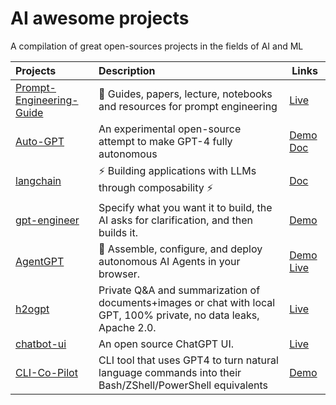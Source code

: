 # AI awesome projects
A compilation of great open-sources projects in the fields of AI and ML

| Projects                                                                            | Description                                                                                                        | Links                                                                                                                                              |
|:------------------------------------------------------------------------------------|:-------------------------------------------------------------------------------------------------------------------|----------------------------------------------------------------------------------------------------------------------------------------------------|
| [Prompt-Engineering-Guide](https://github.com/robertdalla/Prompt-Engineering-Guide) | 🐙 Guides, papers, lecture, notebooks and resources for prompt engineering                                         | [Live](https://www.promptingguide.ai/)                                                                                                             |
| [Auto-GPT](https://github.com/Significant-Gravitas/Auto-GPT)                        | An experimental open-source attempt to make GPT-4 fully autonomous                                                 | [Demo](https://user-images.githubusercontent.com/70048414/232352935-55c6bf7c-3958-406e-8610-0913475a0b05.mp4) [Doc](https://docs.agpt.co/)         |
| [langchain](https://github.com/hwchase17/langchain)                                 | ⚡ Building applications with LLMs through composability ⚡                                                          | [Doc](https://python.langchain.com/docs/get_started/introduction)                                                                                  |
| [gpt-engineer](https://github.com/AntonOsika/gpt-engineer)                          | Specify what you want it to build, the AI asks for clarification, and then builds it.                              | [Demo](https://twitter.com/antonosika/status/1667641038104674306)                                                                                  |
| [AgentGPT](https://github.com/reworkd/AgentGPT)                                     | 🤖 Assemble, configure, and deploy autonomous AI Agents in your browser.                                           | [Demo](https://user-images.githubusercontent.com/50181239/241427218-5348e44a-29a5-4280-a06b-fe1429a8d99e.mp4) [Live](https://agentgpt.reworkd.ai/) |
| [h2ogpt](https://github.com/h2oai/h2ogpt)                                           | Private Q&A and summarization of documents+images or chat with local GPT, 100% private, no data leaks, Apache 2.0. | [Live](https://gpt.h2o.ai/)                                                                                                                        |
| [chatbot-ui](https://github.com/mckaywrigley/chatbot-ui)                            | An open source ChatGPT UI.                                                                                         | [Live](https://www.chatbotui.com/)                                                                                                                 |
| [CLI-Co-Pilot](https://github.com/AntonOsika/CLI-Co-Pilot)                          | CLI tool that uses GPT4 to turn natural language commands into their Bash/ZShell/PowerShell equivalents            | [Demo](https://github.com/AntonOsika/CLI-Co-Pilot/blob/main/codex_cli.gif)                                                                         |
